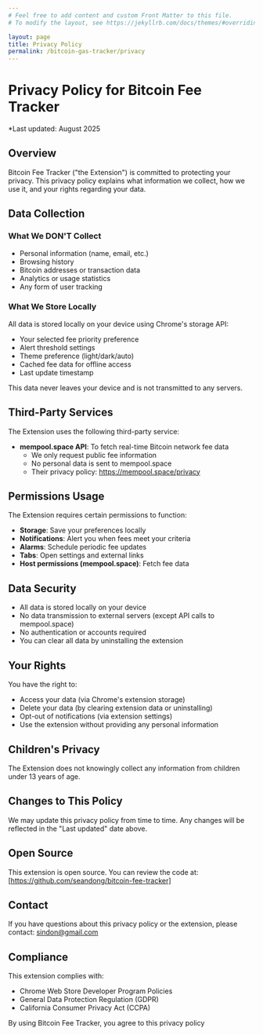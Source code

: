 ```yaml
---
# Feel free to add content and custom Front Matter to this file.
# To modify the layout, see https://jekyllrb.com/docs/themes/#overriding-theme-defaults

layout: page
title: Privacy Policy
permalink: /bitcoin-gas-tracker/privacy
---
```


# Privacy Policy for Bitcoin Fee Tracker

*Last updated: August 2025

## Overview

Bitcoin Fee Tracker ("the Extension") is committed to protecting your privacy. This privacy policy explains what information we collect, how we use it, and your rights regarding your data.

## Data Collection

### What We DON'T Collect
- Personal information (name, email, etc.)
- Browsing history
- Bitcoin addresses or transaction data
- Analytics or usage statistics
- Any form of user tracking

### What We Store Locally
All data is stored locally on your device using Chrome's storage API:
- Your selected fee priority preference
- Alert threshold settings
- Theme preference (light/dark/auto)
- Cached fee data for offline access
- Last update timestamp

This data never leaves your device and is not transmitted to any servers.

## Third-Party Services

The Extension uses the following third-party service:
- **mempool.space API**: To fetch real-time Bitcoin network fee data
  - We only request public fee information
  - No personal data is sent to mempool.space
  - Their privacy policy: https://mempool.space/privacy

## Permissions Usage

The Extension requires certain permissions to function:
- **Storage**: Save your preferences locally
- **Notifications**: Alert you when fees meet your criteria
- **Alarms**: Schedule periodic fee updates
- **Tabs**: Open settings and external links
- **Host permissions (mempool.space)**: Fetch fee data

## Data Security

- All data is stored locally on your device
- No data transmission to external servers (except API calls to mempool.space)
- No authentication or accounts required
- You can clear all data by uninstalling the extension

## Your Rights

You have the right to:
- Access your data (via Chrome's extension storage)
- Delete your data (by clearing extension data or uninstalling)
- Opt-out of notifications (via extension settings)
- Use the extension without providing any personal information

## Children's Privacy

The Extension does not knowingly collect any information from children under 13 years of age.

## Changes to This Policy

We may update this privacy policy from time to time. Any changes will be reflected in the "Last updated" date above.

## Open Source

This extension is open source. You can review the code at:
[https://github.com/seandong/bitcoin-fee-tracker]

## Contact

If you have questions about this privacy policy or the extension, please contact:
sindon@gmail.com

## Compliance

This extension complies with:
- Chrome Web Store Developer Program Policies
- General Data Protection Regulation (GDPR)
- California Consumer Privacy Act (CCPA)

By using Bitcoin Fee Tracker, you agree to this privacy policy